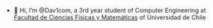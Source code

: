 - 👋 Hi, I’m @Dav1com, a 3rd year student of Computer Engineering at [Facultad de Ciencias Físicas y Matemáticas](https://ing.uchile.cl) of Universidad de Chile

<!---
Dav1com/Dav1com is a ✨ special ✨ repository because its `README.md` (this file) appears on your GitHub profile.
You can click the Preview link to take a look at your changes.
--->
